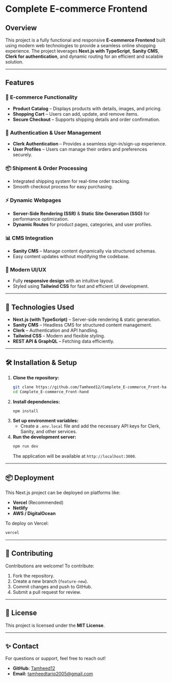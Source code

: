# Complete E-commerce Frontend

## Overview
This project is a fully functional and responsive **E-commerce Frontend** built using modern web technologies to provide a seamless online shopping experience. The project leverages **Next.js with TypeScript**, **Sanity CMS**, **Clerk for authentication**, and dynamic routing for an efficient and scalable solution.

---

## Features

### 🛒 **E-commerce Functionality**
- **Product Catalog** – Displays products with details, images, and pricing.
- **Shopping Cart** – Users can add, update, and remove items.
- **Secure Checkout** – Supports shipping details and order confirmation.

### 🔑 **Authentication & User Management**
- **Clerk Authentication** – Provides a seamless sign-in/sign-up experience.
- **User Profiles** – Users can manage their orders and preferences securely.

### 📦 **Shipment & Order Processing**
- Integrated shipping system for real-time order tracking.
- Smooth checkout process for easy purchasing.

### ⚡ **Dynamic Webpages**
- **Server-Side Rendering (SSR)** & **Static Site Generation (SSG)** for performance optimization.
- **Dynamic Routes** for product pages, categories, and user profiles.

### 📊 **CMS Integration**
- **Sanity CMS** – Manage content dynamically via structured schemas.
- Easy content updates without modifying the codebase.

### 🎨 **Modern UI/UX**
- Fully **responsive design** with an intuitive layout.
- Styled using **Tailwind CSS** for fast and efficient UI development.

---

## 🚀 Technologies Used

- **Next.js (with TypeScript)** – Server-side rendering & static generation.
- **Sanity CMS** – Headless CMS for structured content management.
- **Clerk** – Authentication and API handling.
- **Tailwind CSS** – Modern and flexible styling.
- **REST API & GraphQL** – Fetching data efficiently.

---

## 🛠 Installation & Setup

1. **Clone the repository:**
   ```sh
   git clone https://github.com/Tamheed12/Complete_E-commerce_Front-hand.git
   cd Complete_E-commerce_Front-hand
   ```
2. **Install dependencies:**
   ```sh
   npm install
   ```
3. **Set up environment variables:**
   - Create a `.env.local` file and add the necessary API keys for Clerk, Sanity, and other services.
4. **Run the development server:**
   ```sh
   npm run dev
   ```
   The application will be available at `http://localhost:3000`.

---

## 📦 Deployment
This Next.js project can be deployed on platforms like:
- **Vercel** (Recommended)
- **Netlify**
- **AWS / DigitalOcean**

To deploy on Vercel:
```sh
vercel
```

---

## 🤝 Contributing
Contributions are welcome! To contribute:
1. Fork the repository.
2. Create a new branch (`feature-new`).
3. Commit changes and push to GitHub.
4. Submit a pull request for review.

---

## 📜 License
This project is licensed under the **MIT License**.

---

## ✨ Contact
For questions or support, feel free to reach out!

- **GitHub:** [Tamheed12](https://github.com/Tamheed12)
- **Email:** tamheedtariq2005@gmail.com

